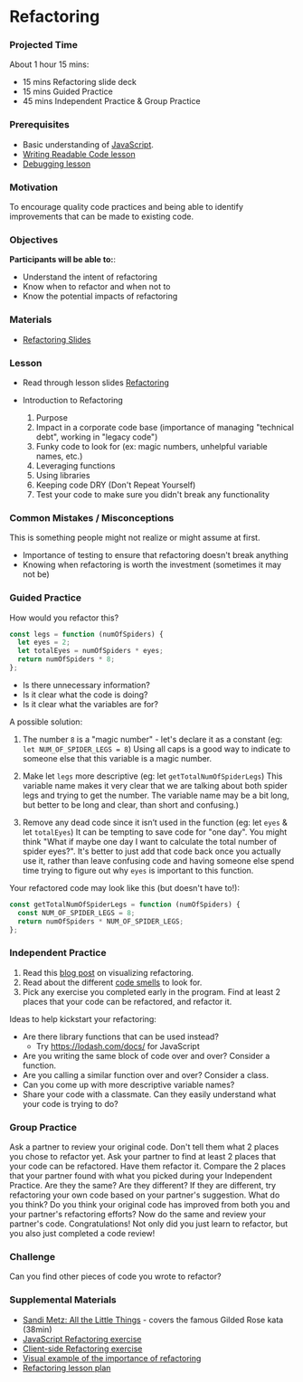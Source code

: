 # Refactoring

### Projected Time

About 1 hour 15 mins:

- 15 mins Refactoring slide deck
- 15 mins Guided Practice
- 45 mins Independent Practice & Group Practice

### Prerequisites

- Basic understanding of [JavaScript](../javascript).
- [Writing Readable Code lesson](../writing-readable-code/writing-readable-code.md)
- [Debugging lesson](../debugging/debugging.md)

### Motivation

To encourage quality code practices and being able to identify improvements that can be made to existing code.

### Objectives

**Participants will be able to:**:

- Understand the intent of refactoring
- Know when to refactor and when not to
- Know the potential impacts of refactoring

### Materials

- [Refactoring Slides](https://docs.google.com/presentation/d/1Dcu1q3W3hZIkk0Wa1mG3KBK75vzY2peFel5WNgNyqN0/edit#slide=id.p)

### Lesson

- Read through lesson slides [Refactoring](https://docs.google.com/presentation/d/1Dcu1q3W3hZIkk0Wa1mG3KBK75vzY2peFel5WNgNyqN0/edit#slide=id.p)

- Introduction to Refactoring
  1. Purpose
  2. Impact in a corporate code base (importance of managing "technical debt", working in "legacy code")
  3. Funky code to look for (ex: magic numbers, unhelpful variable names, etc.)
  4. Leveraging functions
  5. Using libraries
  6. Keeping code DRY (Don't Repeat Yourself)
  7. Test your code to make sure you didn't break any functionality

### Common Mistakes / Misconceptions

This is something people might not realize or might assume at first.

- Importance of testing to ensure that refactoring doesn't break anything
- Knowing when refactoring is worth the investment (sometimes it may not be)

### Guided Practice

How would you refactor this?

```js
const legs = function (numOfSpiders) {
  let eyes = 2;
  let totalEyes = numOfSpiders * eyes;
  return numOfSpiders * 8;
};
```

- Is there unnecessary information?
- Is it clear what the code is doing?
- Is it clear what the variables are for?

A possible solution:

1. The number `8` is a "magic number" - let's declare it as a constant
   (eg: `let NUM_OF_SPIDER_LEGS = 8`)
   Using all caps is a good way to indicate to someone else that this variable is a magic number.

2. Make let `legs` more descriptive
   (eg: let `getTotalNumOfSpiderLegs`)
   This variable name makes it very clear that we are talking about both spider legs and trying to get the number. The variable name may be a bit long, but better to be long and clear, than short and confusing.)

3. Remove any dead code since it isn’t used in the function
   (eg: let `eyes` & let `totalEyes`)
   It can be tempting to save code for "one day". You might think "What if maybe one day I want to calculate the total number of spider eyes?". It's better to just add that code back once you actually use it, rather than leave confusing code and having someone else spend time trying to figure out why `eyes` is important to this function.

Your refactored code may look like this (but doesn't have to!):

```js
const getTotalNumOfSpiderLegs = function (numOfSpiders) {
  const NUM_OF_SPIDER_LEGS = 8;
  return numOfSpiders * NUM_OF_SPIDER_LEGS;
};
```

### Independent Practice

1. Read this [blog post](https://ronjeffries.com/xprog/articles/refactoring-not-on-the-backlog/) on visualizing refactoring.
2. Read about the different [code smells](https://refactoring.guru/refactoring/smells) to look for.
3. Pick any exercise you completed early in the program. Find at least 2 places that your code can be refactored, and refactor it.

Ideas to help kickstart your refactoring:

- Are there library functions that can be used instead?
  - Try https://lodash.com/docs/ for JavaScript
- Are you writing the same block of code over and over? Consider a function.
- Are you calling a similar function over and over? Consider a class.
- Can you come up with more descriptive variable names?
- Share your code with a classmate. Can they easily understand what your code is trying to do?

### Group Practice

Ask a partner to review your original code. Don't tell them what 2 places you chose to refactor yet.
Ask your partner to find at least 2 places that your code can be refactored. Have them refactor it.
Compare the 2 places that your partner found with what you picked during your Independent Practice. Are they the same? Are they different? If they are different, try refactoring your own code based on your partner's suggestion. What do you think? Do you think your original code has improved from both you and your partner's refactoring efforts?
Now do the same and review your partner's code.
Congratulations! Not only did you just learn to refactor, but you also just completed a code review!

### Challenge

Can you find other pieces of code you wrote to refactor?

### Supplemental Materials

- [Sandi Metz: All the Little Things](https://www.youtube.com/watch?v=8bZh5LMaSmE) - covers the famous Gilded Rose kata (38min)
- [JavaScript Refactoring exercise](https://github.com/yearofthedan/refactoring-exercise)
- [Client-side Refactoring exercise](https://gist.github.com/davemo/949361)
- [Visual example of the importance of refactoring](http://ronjeffries.com/xprog/articles/refactoring-not-on-the-backlog/)
- [Refactoring lesson plan](https://refactoring.guru/refactoring/what-is-refactoring)
